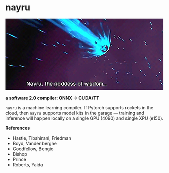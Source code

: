 # nayru
![](./nayru.gif)

**a software 2.0 compiler: ONNX -> CUDA/TT**

`nayru` is a machine learning compiler. If Pytorch supports rockets in the cloud,
then `nayru` supports model kits in the garage — training and inference will happen
locally on a single GPU (4090) and single XPU (e150).

**References**
- Hastie, Tibshirani, Friedman
- Boyd, Vandenberghe
- Goodfellow, Bengio
- Bishop
- Prince
- Roberts, Yaida